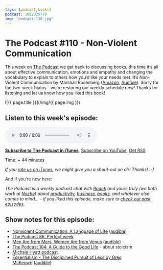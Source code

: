 ```yaml
---
tags: [podcast,books]
podcast: 1012329770
img: "podcast-110.jpg"
---
```


# The Podcast #110 - Non-Violent Communication

This week on [The Podcast][p] we get back to discussing books, this time it’s all about effective communication, emotions and empathy and changing the vocabulary to explain to others how you’d like your needs met. It’s Non-Violent Communication by Marshall Rosenberg ([Amazon](https://www.amazon.com/dp/1892005034?tag=sliwinski-20), [Audible](https://www.audible.com/pd/B00TJJNSQG?tag=sliwinski-20)). Sorry for the two-week hiatus - we’re restoring our weekly schedule now! Thanks for listening and let us know how you liked this book!

<!--More-->

![{{ page.title }}](/img/{{ page.img }})

## Listen to this week's episode:

<audio controls>
<source src="https://files.nozbe.com/podcast/110.mp3" type="audio/mpeg">
</audio>

**[Subscribe to The Podcast in iTunes][i]**, [Subscribe on YouTube][y], [Get RSS][rss]

Time: ~ 44 minutes

*If you [rate us on iTunes][i], we might give you a shout-out on air! Thanks! :-)*

And if you're new here:

*The Podcast is a weekly podcast chat with [Radek][r] and yours truly (we both work at [Nozbe][n]) about [productivity](/productivity), [business](/business), [books](/books), and whatever else comes to mind… - if you liked this episode, make sure to [check out past episodes](/podcast).*

## Show notes for this episode:

  * [Nonviolent Communication: A Language of Life](https://www.amazon.com/Nonviolent-Communication-Language-Life-Changing-Relationships-ebook/dp/B014OISVU4?tag=radexio-20) ([audible](https://www.audible.com/pd/Self-Development/Nonviolent-Communication-Audiobook/B00TJJNSQG?tag=radexio-20))
  * [The Podcast 86: Perfect week](/podcast-86)
  * [Men Are from Mars, Women Are from Venus](https://www.amazon.com/Mars-Women-Venus-Communication-Relationships-ebook/dp/B006UN3K4O?tag=radexio-20) ([audible](https://www.audible.com/pd/Self-Development/Men-Are-from-Mars-Women-Are-from-Venus-Audiobook/B002UZL250?tag=radexio-20))
  * [The Podcast 104: A Guide to the Good Life](/podcast-104) - about stoicism
  * [Michale Hyatt podcast](https://michaelhyatt.com/thisisyourlife)
  * [Essentialism - The Disciplined Pursuit of Less by Greg McKeown](http://www.amazon.com/Essentialism-Disciplined-Pursuit-Greg-McKeown/dp/0804137382?tag=radexio-20) ([audible](http://www.audible.com/pd/Self-Development/Essentialism-Audiobook/B00IWZ6XGA?tag=radexio-20))

[y]: https://michael.gratis/thepodcastyt
[rss]: https://thepodcast.fm/episodes?format=RSS
[e]: /podcast-110

[p]: /podcast
[n]: https://michael.gratis/nozbe
[r]: https://michael.gratis/radex
[i]: https://michael.gratis/thepodcast
[o]: https://michael.gratis/ipadonly

[pm]: http://productivemag.com/